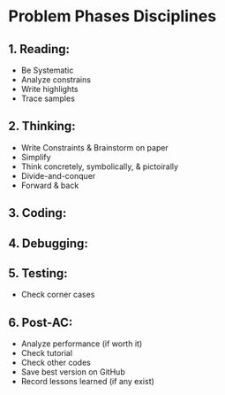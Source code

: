 # Problem Phases Disciplines
## 1. Reading:
- Be Systematic
- Analyze constrains 
- Write highlights
- Trace samples
## 2. Thinking:
- Write Constraints & Brainstorm on paper
- Simplify
- Think concretely, symbolically, & pictoirally
- Divide-and-conquer
- Forward & back
<!-- - Rank & attack ideas -->
## 3. Coding:
## 4. Debugging:
## 5. Testing:
- Check corner cases
## 6. Post-AC:
- Analyze performance (if worth it)
- Check tutorial
- Check other codes
- Save best version on GitHub
- Record lessons learned (if any exist)
